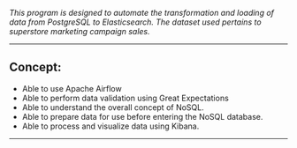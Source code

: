 
_This program is designed to automate the transformation and loading of data from PostgreSQL to Elasticsearch. The dataset used pertains to superstore marketing campaign sales._

---

## Concept:

- Able to use Apache Airflow
- Able to perform data validation using Great Expectations
- Able to understand the overall concept of NoSQL.
- Able to prepare data for use before entering the NoSQL database.
- Able to process and visualize data using Kibana.

---
